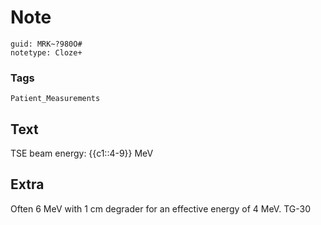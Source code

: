 # Note
```
guid: MRK~?980O#
notetype: Cloze+
```

### Tags
```
Patient_Measurements
```

## Text
TSE beam energy: {{c1::4-9}} MeV

## Extra
Often 6 MeV with 1 cm degrader for an effective energy of 4 MeV.  TG-30
